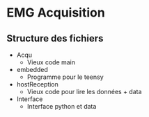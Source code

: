 # EMG Acquisition

## Structure des fichiers

- Acqu
  - Vieux code main
- embedded
  - Programme pour le teensy
- hostReception
  - Vieux code pour lire les données + data
- Interface
  - Interface python et data